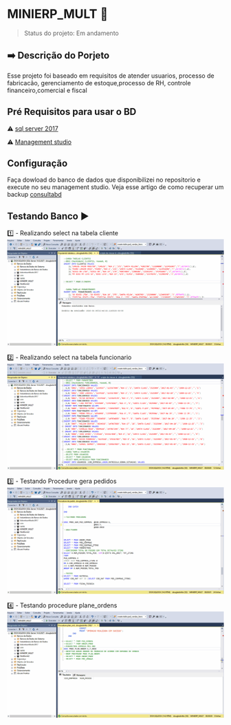 # MINIERP_MULT :floppy_disk:
>Status do projeto: Em andamento 

## :arrow_right: Descrição do Porjeto
Esse projeto foi baseado em requisitos de atender usuarios, processo de fabricacão, gerenciamento de estoque,processo de RH, controle financeiro,comercial e fiscal 

## Pré Requisitos para usar o BD
   
  :warning: [sql server 2017](https://www.microsoft.com/pt-br/sql-server/sql-server-downloads)
  
  :warning: [Management studio](https://docs.microsoft.com/pt-br/sql/ssms/download-sql-server-management-studio-ssms?view=sql-server-ver15)
  
## Configuração
Faça dowload do banco de dados que disponibilizei no repositorio  e execute no seu management studio.
Veja esse artigo de como recuperar um backup [consultabd](https://docs.microsoft.com/pt-br/sql/ssms/download-sql-server-management-studio-ssms?view=sql-server-ver15)


## Testando Banco :arrow_forward:

:one: - Realizando select na tabela cliente
![Testando querys](https://github.com/Dnbritto/MINIERP_MULT/blob/master/gifs/git%20teste.gif)


:two: - Realizando select na tabela funcionario 
![query funcionarios](https://github.com/Dnbritto/MINIERP_MULT/blob/master/gifs/testando%20query.gif)


:three: - Testando Procedure gera pedidos
![procedure gera pedido de compras](https://github.com/Dnbritto/MINIERP_MULT/blob/master/gifs/Procedure%20gera%20pedido%20de%20compras%20.gif)


:four: - Testando procedure plane_ordens
![procedure plane_ordens](https://github.com/Dnbritto/MINIERP_MULT/blob/master/gifs/Procedure%20plan_ordens.gif)

